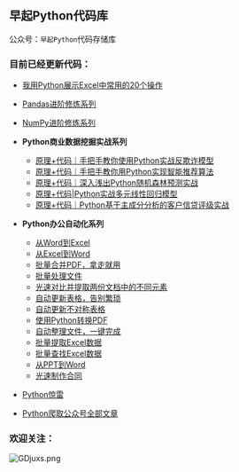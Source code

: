 ## 早起Python代码库
公众号：`早起Python`代码存储库

### 目前已经更新代码：
- [我用Python展示Excel中常用的20个操作](https://mp.weixin.qq.com/s/QuElbK6LhtgtmRXRiVMV5A)
- [Pandas进阶修炼系列](https://mp.weixin.qq.com/s/WvgOlFGK0FToobl9ws2oSQ)
- [NumPy进阶修炼系列](https://mp.weixin.qq.com/s/WvgOlFGK0FToobl9ws2oSQ)
- **Python商业数据挖掘实战系列**
	- 	[原理+代码｜手把手教你使用Python实战反欺诈模型](https://mp.weixin.qq.com/s?__biz=MzI1MTUyMjc1Mg==&mid=2247494979&idx=1&sn=82cbf8a9f3add7defc7d932a812dd178&chksm=e9f316ecde849ffa8cb0ee47a3b137935ebe8bf5c08f61189ad2cd9b9ffea04b53f07f969ffc&scene=158#rd)
	-  [原理+代码｜手把手教你用Python实现智能推荐算法](https://mp.weixin.qq.com/s?__biz=MzI1MTUyMjc1Mg==&mid=2247495533&idx=1&sn=9030c963e824feb0182cf3beb7157324&chksm=e9f314c2de849dd4cb2ba442e4e60b1f00ab857ec0449ac86c34794fcc88f0292d47f78e7ada&scene=21#wechat_redirect)
	-  [原理+代码｜深入浅出Python随机森林预测实战](https://mp.weixin.qq.com/s?__biz=MzI1MTUyMjc1Mg==&mid=2247496609&idx=1&sn=2f01891646ad3879c872e33bb1dac645&chksm=e9f3080ede8481182036815cde957d7f753e992b723f042c35ad3950c0c340884d682199dd52&token=1364950969&lang=zh_CN#rd)
	-  [原理+代码|Python实战多元线性回归模型](https://mp.weixin.qq.com/s/q_ryDha5sZJRpGXDfXuNaQ)
	-  [原理+代码｜Python基于主成分分析的客户信贷评级实战](https://mp.weixin.qq.com/s/onsXZOC-JwOoxKawcv2fpg)

- **Python办公自动化系列**
	- [从Word到Excel](https://mp.weixin.qq.com/s/Gry1gjz-ZmKyQOFoEnOm3g)
	-  [从Excel到Word](https://mp.weixin.qq.com/s/51KH4awSetELwValW-05QQ)
	-  [批量合并PDF，拿走就用](https://mp.weixin.qq.com/s/ZlgpWMKpex9Iu2o64r077A)
	-  [批量处理文件](一学就会)
	-  [光速对比并提取两份文档中的不同元素](https://mp.weixin.qq.com/s/QydLVggbU5nzheReZWLdkw)
	-  [自动更新表格，告别繁琐](https://mp.weixin.qq.com/s/NwGol4y8leOoISAyeSQ7WA)
	-  [自动更新不对称表格](https://mp.weixin.qq.com/s/0B9VBjf3fPNXJC9PwEVF9A)
	-  [使用Python转换PDF](https://mp.weixin.qq.com/s/eFDGHbu-TVG9_Wtoke-68g)
	-  [自动整理文件，一键完成](https://mp.weixin.qq.com/s/IKhI4nHUeaTE4KQUy36gDQ)
	-  [批量提取Excel数据](https://mp.weixin.qq.com/s/YYw5kYQT-ean8wtW2yUPwQ)
	-  [批量查找Excel数据](https://mp.weixin.qq.com/s/Wi_m8KuSlNBEi9LmZZrtqw)
	-  [从PPT到Word](https://mp.weixin.qq.com/s/6iN9Gtnii0WOjH18Gvuudw)
	-  [光速制作合同](https://mp.weixin.qq.com/s/rkCNUDPwwD-OAUm2FjpMgw)

- [Python惊雷](https://mp.weixin.qq.com/s/yFLSO7SIJF0OoJiMJLJwaA)
- [Python爬取公众号全部文章](https://mp.weixin.qq.com/s/gFKWuHBKWbDZH-ZheTfh3g)


### 欢迎关注：

![GDjuxs.png](https://s1.ax1x.com/2020/04/05/GDjuxs.png)

